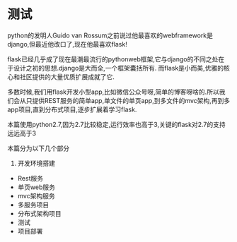 # 测试

python的发明人Guido van Rossum之前说过他最喜欢的webframework是django,但最近他改口了,现在他最喜欢flask!

flask已经几乎成了现在最潮最流行的pythonweb框架,它与django的不同之处在于设计之初的思想.django是大而全,一个框架囊括所有.
而flask是小而美,优雅的核心和社区提供的大量优质扩展成就了它.

多数时候,我们用flask开发小型app,比如微信公众号呀,简单的博客呀啥的.所以我们会从只提供REST服务的简单app,单文件的单页app,到多文件的mvc架构,再到多app项目,直到分布式项目,逐步扩展着学习flask.

本篇使用python2.7,因为2.7比较稳定,运行效率也高于3,关键的flask对2.7的支持远远高于3

本篇分为以下几个部分

1. 开发环境搭建
+ Rest服务
+ 单页web服务
+ mvc架构服务
+ 多服务项目
+ 分布式架构项目
+ 测试
+ 项目部署
